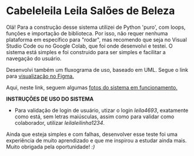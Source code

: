 # Cabeleleila Leila Salões de Beleza 

Olá!
Para a construção desse sistema utilizei de Python 'puro', com loops, funções e importação de biblioteca. Por isso, não requer nenhuma plataforma em específico para "rodar", mas recomendo que seja no Visual Studio Code ou no Google Colab, que foi onde desenvolvi e testei.
O sistema está simples e foi construido para ser simples e facilitar a navegação do usuário.


Desenvolvi também um fluxograma de uso, baseado em UML. Segue o link para [visualização no Figma.](https://www.figma.com/file/mzUmoI2PX4UVdNgfG9bzBi/Usabilidade-e-fun%C3%A7%C3%B5es-LeilaLeila?type=whiteboard&node-id=0%3A1&t=V3VzEU7hLsC9lxlB-1)

Aqui, neste link, seguem algumas [fotos do sistema em funcionamento.](https://drive.google.com/drive/folders/1lDGnpzU2TO2I-5uWYkbWBJmyOjq_dlO3?usp=drive_link)


**INSTRUÇÕES DE USO DO SISTEMA**
 - Para validação de login de usuário, utizar o login *leila4693*, exatamente como está, sem letras maiúsculas, assim como para validar como colaborador, utilizar *leilaleilinha1234*.


 Ainda que esteja simples e com falhas, desenvolver esse teste foi uma experiência de muito aprendizado e que me inspirou a estudar ainda mais. Muito obrigada pela oportunidade! *:)*

